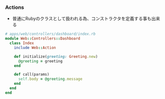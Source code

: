 ### Actions


* 普通にRubyのクラスとして扱われる為、コンストラクタを定義する事も出来る

```ruby
# apps/web/controllers/dashboard/index.rb
module Web::Controllers::Dashboard
  class Index
    include Web::Action

    def initialize(greeting: Greeting.new)
      @greeting = greeting
    end

    def call(params)
      self.body = @greeting.message
    end
  end
end
```
